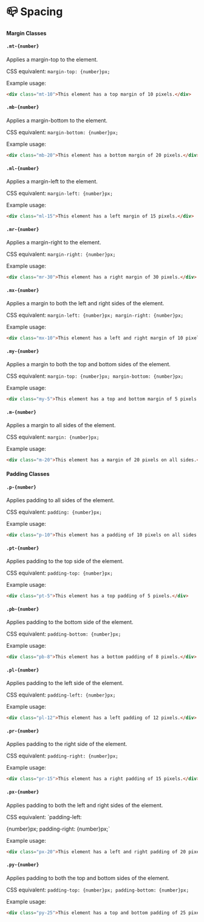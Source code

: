 # 📪 Spacing

#### Margin Classes

#### **`.mt-{number}`**

Applies a margin-top to the element.

CSS equivalent: `margin-top: {number}px;`

Example usage:

```html
<div class="mt-10">This element has a top margin of 10 pixels.</div>
```

#### **`.mb-{number}`**

Applies a margin-bottom to the element.

CSS equivalent: `margin-bottom: {number}px;`

Example usage:

```html
<div class="mb-20">This element has a bottom margin of 20 pixels.</div>
```

#### **`.ml-{number}`**

Applies a margin-left to the element.

CSS equivalent: `margin-left: {number}px;`

Example usage:

```html
<div class="ml-15">This element has a left margin of 15 pixels.</div>
```

#### **`.mr-{number}`**

Applies a margin-right to the element.

CSS equivalent: `margin-right: {number}px;`

Example usage:

```html
<div class="mr-30">This element has a right margin of 30 pixels.</div>
```

#### **`.mx-{number}`**

Applies a margin to both the left and right sides of the element.

CSS equivalent: `margin-left: {number}px; margin-right: {number}px;`

Example usage:

```html
<div class="mx-10">This element has a left and right margin of 10 pixels.</div>
```

#### **`.my-{number}`**

Applies a margin to both the top and bottom sides of the element.

CSS equivalent: `margin-top: {number}px; margin-bottom: {number}px;`

Example usage:

```html
<div class="my-5">This element has a top and bottom margin of 5 pixels.</div>
```

#### **`.m-{number}`**

Applies a margin to all sides of the element.

CSS equivalent: `margin: {number}px;`

Example usage:

```html
<div class="m-20">This element has a margin of 20 pixels on all sides.</div>
```

#### Padding Classes

#### **`.p-{number}`**

Applies padding to all sides of the element.

CSS equivalent: `padding: {number}px;`

Example usage:

```html
<div class="p-10">This element has a padding of 10 pixels on all sides.</div>
```

#### **`.pt-{number}`**

Applies padding to the top side of the element.

CSS equivalent: `padding-top: {number}px;`

Example usage:

```html
<div class="pt-5">This element has a top padding of 5 pixels.</div>
```

#### **`.pb-{number}`**

Applies padding to the bottom side of the element.

CSS equivalent: `padding-bottom: {number}px;`

Example usage:

```html
<div class="pb-8">This element has a bottom padding of 8 pixels.</div>
```

#### **`.pl-{number}`**

Applies padding to the left side of the element.

CSS equivalent: `padding-left: {number}px;`

Example usage:

```html
<div class="pl-12">This element has a left padding of 12 pixels.</div>
```

#### **`.pr-{number}`**

Applies padding to the right side of the element.

CSS equivalent: `padding-right: {number}px;`

Example usage:

```html
<div class="pr-15">This element has a right padding of 15 pixels.</div>
```

#### **`.px-{number}`**

Applies padding to both the left and right sides of the element.

CSS equivalent: \`padding-left:

{number}px; padding-right: {number}px;\`

Example usage:

```html
<div class="px-20">This element has a left and right padding of 20 pixels.</div>
```

#### **`.py-{number}`**

Applies padding to both the top and bottom sides of the element.

CSS equivalent: `padding-top: {number}px; padding-bottom: {number}px;`

Example usage:

```html
<div class="py-25">This element has a top and bottom padding of 25 pixels.</div>
```

